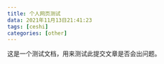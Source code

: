 ```yaml
---
title: 个人网页测试
data: 2021年11月13日21:41:23
tags: [ceshi]
categories: [other]
---
```


这是一个测试文档，用来测试此提交文章是否会出问题。

